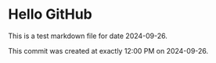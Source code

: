 # Hello GitHub
This is a test markdown file for date 2024-09-26.

This commit was created at exactly 12:00 PM on 2024-09-26.
